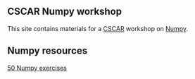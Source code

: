 ## CSCAR Numpy workshop

This site contains materials for a [CSCAR](cscar.research.umich.edu)
workshop on [Numpy](www.numpy.org).

## Numpy resources

[50 Numpy exercises](https://github.com/rougier/numpy-100/blob/master/100%20Numpy%20exercises.md)
